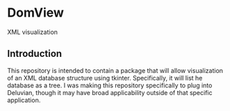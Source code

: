 # DomView
XML visualization
## Introduction
This repository is intended to contain a package that will allow visualization of an XML database structure using tkinter. Specifically, it will list he database as a tree. I was making this repository specifically to plug into Deluvian, though it may have broad applicability outside of that specific application.
